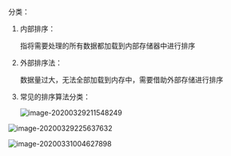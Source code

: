 分类：

1. 内部排序：

   指将需要处理的所有数据都加载到内部存储器中进行排序

2. 外部排序法：

   数据量过大，无法全部加载到内存中，需要借助外部存储进行排序

3. 常见的排序算法分类：

   ![image-20200329211548249](C:\Users\86159\AppData\Roaming\Typora\typora-user-images\image-20200329211548249.png)

![image-20200329225637632](C:\Users\86159\AppData\Roaming\Typora\typora-user-images\image-20200329225637632.png)

![image-20200331004627898](C:\Users\86159\AppData\Roaming\Typora\typora-user-images\image-20200331004627898.png)